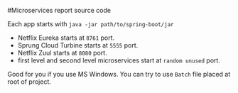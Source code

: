 #Microservices report source code

Each app starts with `java -jar path/to/spring-boot/jar`
- Netflix Eureka starts at `8761` port.
- Sprung Cloud Turbine starts at `5555` port.
- Netflix Zuul starts at `8080` port.
- first level and second level microservices start at `random unused` port.

Good for you if you use MS Windows. You can try to use `Batch` file placed at root of project. 